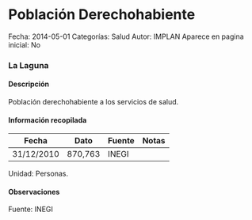 Población Derechohabiente
=====

Fecha: 2014-05-01
Categorías: Salud
Autor: IMPLAN
Aparece en pagina inicial: No

### La Laguna

#### Descripción

Población derechohabiente a los servicios de salud.

<!-- break -->

#### Información recopilada

<table class="table table-hover table-bordered matriz">
  <thead>
    <tr><th>Fecha</th><th>Dato</th><th>Fuente</th><th>Notas</th></tr>
  </thead>
  <tbody>
    <tr><td class="centrado">31/12/2010</td><td class="derecha">870,763</td><td>INEGI</td><td></td></tr>
  </tbody>
</table>

Unidad: Personas.

#### Observaciones

Fuente: INEGI
